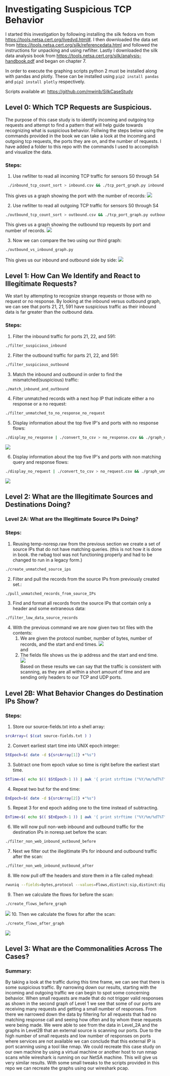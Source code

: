 # Investigating Suspicious TCP Behavior

I started this investigation by following installing the silk fedora vm from https://tools.netsa.cert.org/livedvd.html#. I then downloaded the data set from https://tools.netsa.cert.org/silk/referencedata.html and followed the instructions for unpacking and using rwfilter. Lastly I downloaded the silk data analysis book from https://tools.netsa.cert.org/silk/analysis-handbook.pdf and began on chapter 7.  

In order to execute the graphing scripts python 2 must be installed along with pandas and plotly. These can be installed using ```pip2 install pandas``` and ```pip2 install plotly``` respectively.  

Scripts available at: https://github.com/mwinb/SilkCaseStudy

## Level 0: Which TCP Requests are Suspicious. 

The purpose of this case study is to identify incoming and outgoing tcp requests and attempt to find  a pattern that will help guide towards recognizing what is suspicious behavior. Follwing the steps below using the commands provided in the book we can take a look at the incoming and outgoing tcp requests, the ports they are on, and the number of requests. I have added a folder to this repo with the commands I used to accomplish and visualize the data. 
### Steps: 
   1. Use rwfilter to read all incoming TCP traffic for sensors S0 through S4   
  ```bash
   ./inbound_tcp_count_sort > inbound.csv && ./tcp_port_graph.py inbound.csv
   ```
   This gives us a graph showing the port with the number of records:
   ![](images/inboundTCP.png)

   2. Use rwfilter to read all outgoing TCP traffic for sensors S0 through S4
   ```bash
   ./outbound_tcp_count_sort > outbound.csv && ./tcp_port_graph.py outbound.csv
   ```
   This gives us a graph showing the outbound tcp requests by port and number of records. 
   ![](images/outboundGraph.png)

   3. Now we can compare the two using our third graph:
   ```bash
   ./outbound_vs_inbound_graph.py
   ```

   This gives us our inbound and outbound side by side:
   ![](images/inboundVoutbound.png)

## Level 1: How Can We Identify and React to Illegitimate Requests?

We start by attempting to recognize strange requests or those with no request or no response. 
By looking at the inbound versus outbound graph, we can see that ports 21, 21, 591 have suspicious traffic as their inbound data is far greater than the outbound data. 

### Steps: 
   1. Filter the inbound traffic for ports 21, 22, and 591: 
   ```bash
   ./filter_suspicious_inbound
   ```
   2. Filter the outbound traffic for parts 21, 22, and 591: 
   ```bash
   ./filter_suspicious_outbound
   ```
   3. Match the inbound and outbound in order to find the mismatched(suspicious) traffic:
   ```bash
   ./match_inbound_and_outbound
   ```
   4. Filter unmatched records with a next hop IP that indicate either a no response or a no request: 
   ```bash
   ./filter_unmatched_to_no_response_no_request
   ```
   5. Display information about the top five IP's and ports with no response flows:
   ```bash
   ./display_no_response | ./convert_to_csv > no_response.csv && ./graph_unmatched.py no_response.csv
   ```
   ![](images/no_response_graph.png)

   6. Display information about the top five IP's and ports with non matching query and response flows:
   ```bash
   ./display_no_request | ./convert_to_csv > no_request.csv && ./graph_unmatched.py no_request.csv
   ```
   ![](images/no_request_graph.png)

## Level 2: What are the Illegitimate Sources and Destinations Doing?  
### Level 2A: What are the Illegitimate Source IPs Doing?  
### Steps:  
   1. Reusing temp-noresp.raw from the previous section we create a set of source IPs that do not have matching queries. (this is not how it is done in book. the rwbag tool was not functioning properly and had to be changed to run in a legacy form.)
   ```bash
   ./create_unmatched_source_ips
   ```
   2. Filter and pull the records from the source IPs from previously created set.:
   ```bash
   ./pull_unmatched_records_from_source_IPs
   ```
   3. Find and format all records from the source IPs that contain only a header and some extraneous data:
   ```bash
   ./filter_low_data_source_records
   ```
   4. With the previous command we are now given two txt files with the contents: 
      1. We are given the protocol number, number of bytes, number of records, and the start and end times.
   ![](./images/sources.png)  
   and  
      2. The fields file shows us the ip address and the start and end time.   
   ![](./images/sources-fields.png)  
   Based on these results we can say that the traffic is consistent with scanning, as they are all within a short amount of time and are sending only headers to our TCP and UDP ports.    
   
## Level 2B: What Behavior Changes do Destination IPs Show?  
### Steps:
   1. Store our source-fields.txt into a shell array:
   ```bash
   srcArray=( $(cat source-fields.txt ) )
   ```
   2. Convert earliest start time into UNIX epoch integer: 
   ```bash
   StEpoch=$( date -d ${srcArray[1]} +"%s")
   ```
   3. Subtract one from epoch value so time is right before the earliest start time.
   ```bash
   StTime=$( echo $(( $StEpoch-1 )) | awk '{ print strftime ("%Y/%m/%dT%T",$1 )} ')
   ```
   4. Repeat two but for the end time:
   ```bash
   EnEpoch=$( date -d ${srcArray[2]} +"%s")
   ```
   5. Repeat 3 for end epoch adding one to the time instead of subtracting.
   ```bash
   EnTime=$( echo $(( $EnEpoch-1 )) | awk '{ print strftime ("%Y/%m/%dT%T",$1 )} ')
   ```
   6. We will now pull non-web inbound and outbound traffic for the destination IPs in noresp.set before the scan:
   ```bash
   ./filter_non_web_inbound_outbound_before
   ```
   7. Next we filter out the illegitimate IPs for inbound and outbound traffic after the scan:
   ```bash
   ./filter_non_web_inbound_outbound_after
   ```
   8. We now pull off the headers and store them in a file called myhead:
   ```bash
   rwuniq --fields=bytes,protocol --values=Flows,distinct:sip,distinct:dip dest-before.raw | head -1 > myhead
   ```
   9. Then we calculate the flows for before the scan:
   ```bash
   ./create_flows_before_graph
   ```
   ![](./images/flows_before_graph.png)
   10. Then we calculate the flows for after the scan:
   ```bash
   ./create_flows_after_graph
   ```
   ![](./images/flows_after_graph.png)

## Level 3: What are the Commonalities Across The Cases?
### Summary:
By taking a look at the traffic during this time frame, we can see that there is some suspicious traffic. By narrowing down our results, starting with the incoming and outgoing traffic we can begin to spot some concerning behavior. When small requests are made that do not trigger valid responses as shown in the second graph of Level 1 we see that some of our ports are receiving many requests and getting a small number of responses. From there we narrowed down the data by filtering for all requests that had no matching response call and seeing how often and by whom these requests were being made. We were able to see from the data in Level_2A and the graphs in Level2B that an external source is scanning our ports. Due to the high number of small requests and low number of responses on ports where services are not available we can conclude that this external IP is port scanning using a tool like nmap. We could recreate this case study on our own machine by using a virtual machine or another host to run nmap scans while wireshark is running on our NetSA machine. This will give us very similar results. With some small tweaks to the scripts provided in this repo we can recreate the graphs using our wireshark pcap. 
